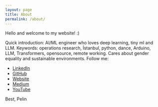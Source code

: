 ```yaml
---
layout: page
title: About
permalink: /about/
---
```


Hello and welcome to my website! :)

Quick introduction: AI/ML engineer who loves deep learning, tiny ml and LLM. Keywords: operations research, İstanbul, python, 
dance, Arduino, LLM, Transformers, opensource, remote working. Cares about gender equality and sustainable environments. 
Follow me:

* [LinkedIn](https://www.linkedin.com/in/pelin-balci/)
* [GitHub](https://github.com/pelinbalci)
* [Website](https://pelinbalci.com/)
* [Medium](https://medium.com/@balci.pelin)
* [YouTube](https://www.youtube.com/@pelinbalci)

Best,
Pelin
